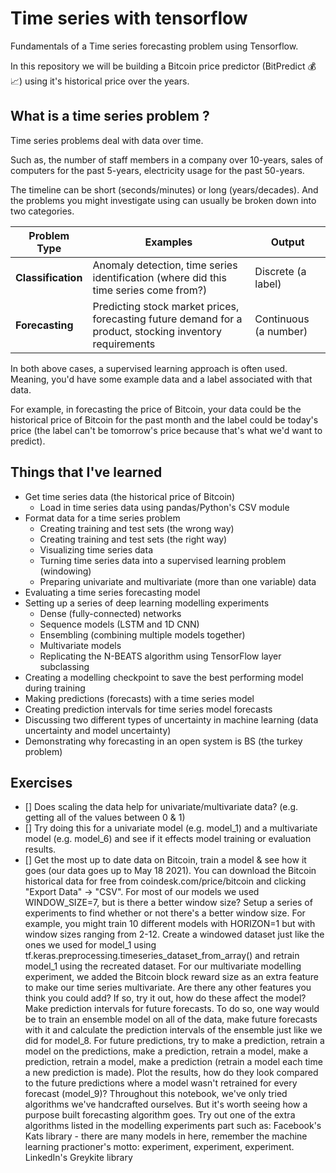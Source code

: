 # Time series with tensorflow

Fundamentals of a Time series forecasting problem using Tensorflow.

In this repository we will be building a Bitcoin price predictor (BitPredict 💰📈) using it's historical price over the years.

## What is a time series problem ?

Time series problems deal with data over time.

Such as, the number of staff members in a company over 10-years, sales of computers for the past 5-years, electricity usage for the past 50-years.

The timeline can be short (seconds/minutes) or long (years/decades). And the problems you might investigate using can usually be broken down into two categories.

| **Problem Type** | **Examples** | **Output** |
|------------------|--------------|------------|
| **Classification** | Anomaly detection, time series identification (where did this time series come from?) | Discrete (a label) |
| **Forecasting** | Predicting stock market prices, forecasting future demand for a product, stocking inventory requirements | Continuous (a number) |

In both above cases, a supervised learning approach is often used. Meaning, you'd have some example data and a label associated with that data.

For example, in forecasting the price of Bitcoin, your data could be the historical price of Bitcoin for the past month and the label could be today's price (the label can't be tomorrow's price because that's what we'd want to predict).

## Things that I've learned

- Get time series data (the historical price of Bitcoin)
  - Load in time series data using pandas/Python's CSV module
- Format data for a time series problem
  - Creating training and test sets (the wrong way)
  - Creating training and test sets (the right way)
  - Visualizing time series data
  - Turning time series data into a supervised learning problem (windowing)
  - Preparing univariate and multivariate (more than one variable) data
- Evaluating a time series forecasting model
- Setting up a series of deep learning modelling experiments
  - Dense (fully-connected) networks
  - Sequence models (LSTM and 1D CNN)
  - Ensembling (combining multiple models together)
  - Multivariate models
  - Replicating the N-BEATS algorithm using TensorFlow layer subclassing
- Creating a modelling checkpoint to save the best performing model during training
- Making predictions (forecasts) with a time series model
- Creating prediction intervals for time series model forecasts
- Discussing two different types of uncertainty in machine learning (data uncertainty and model uncertainty)
- Demonstrating why forecasting in an open system is BS (the turkey problem)

## Exercises

- [] Does scaling the data help for univariate/multivariate data? (e.g. getting all of the values between 0 & 1)
- [] Try doing this for a univariate model (e.g. model_1) and a multivariate model (e.g. model_6) and see if it effects model training or evaluation results.
- [] Get the most up to date data on Bitcoin, train a model & see how it goes (our data goes up to May 18 2021).
You can download the Bitcoin historical data for free from coindesk.com/price/bitcoin and clicking "Export Data" -> "CSV".
For most of our models we used WINDOW_SIZE=7, but is there a better window size?
Setup a series of experiments to find whether or not there's a better window size.
For example, you might train 10 different models with HORIZON=1 but with window sizes ranging from 2-12.
Create a windowed dataset just like the ones we used for model_1 using tf.keras.preprocessing.timeseries_dataset_from_array() and retrain model_1 using the recreated dataset.
For our multivariate modelling experiment, we added the Bitcoin block reward size as an extra feature to make our time series multivariate.
Are there any other features you think you could add?
If so, try it out, how do these affect the model?
Make prediction intervals for future forecasts. To do so, one way would be to train an ensemble model on all of the data, make future forecasts with it and calculate the prediction intervals of the ensemble just like we did for model_8.
For future predictions, try to make a prediction, retrain a model on the predictions, make a prediction, retrain a model, make a prediction, retrain a model, make a prediction (retrain a model each time a new prediction is made). Plot the results, how do they look compared to the future predictions where a model wasn't retrained for every forecast (model_9)?
Throughout this notebook, we've only tried algorithms we've handcrafted ourselves. But it's worth seeing how a purpose built forecasting algorithm goes.
Try out one of the extra algorithms listed in the modelling experiments part such as:
Facebook's Kats library - there are many models in here, remember the machine learning practioner's motto: experiment, experiment, experiment.
LinkedIn's Greykite library


